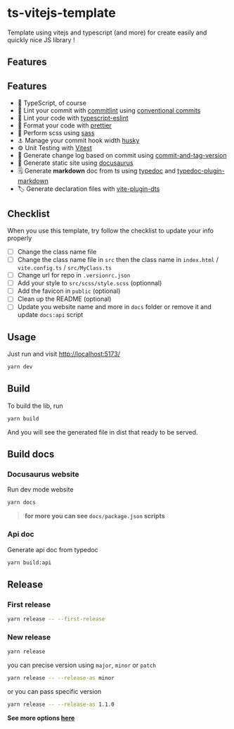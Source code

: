 # ts-vitejs-template

Template using vitejs and typescript (and more) for create easily and quickly nice JS library !

## Features

## Features

- 🦾 TypeScript, of course
- 🎨 Lint your commit with [commitlint](https://github.com/conventional-changelog/commitlint) using [conventional commits](https://www.conventionalcommits.org/)
- 🎨 Lint your code with [typescript-eslint](https://typescript-eslint.io/getting-started/)
- 🎨 Format your code with [prettier](https://prettier.io/)
- 💄 Perform scss using [sass](https://sass-lang.com/)
- ⚓ Manage your commit hook width [husky](https://typicode.github.io/husky/)
- ⚙️ Unit Testing with [Vitest](https://github.com/vitest-dev/vitest)
- 📝 Generate change log based on commit using [commit-and-tag-version](https://github.com/absolute-version/commit-and-tag-version)
- 📄 Generate static site using [docusaurus](https://docusaurus.io/)
- 🗒 Generate **markdown** doc from ts using [typedoc](https://typedoc.org/) and [typedoc-plugin-markdown](https://github.com/tgreyuk/typedoc-plugin-markdown)
- 🏷️ Generate declaration files with [vite-plugin-dts](https://github.com/qmhc/vite-plugin-dts)

## Checklist

When you use this template, try follow the checklist to update your info properly

- [ ] Change the class name file
- [ ] Change the class name file in `src` then the class name in `index.html` / `vite.config.ts` / `src/MyClass.ts`
- [ ] Change url for repo in `.versionrc.json`
- [ ] Add your style to `src/scss/style.scss` (optionnal)
- [ ] Add the favicon in `public` (optional)
- [ ] Clean up the README (optional)
- [ ] Update you website name and more in `docs` folder or remove it and update `docs:api` script

## Usage

Just run and visit [http://localhost:5173/](http://localhost:5173/)

```bash
yarn dev
```

## Build

To build the lib, run

```bash
yarn build
```

And you will see the generated file in dist that ready to be served.

## Build docs

### Docusaurus website
Run dev mode website

```bash
yarn docs
```

> **for more you can see `docs/package.json` scripts**

### Api doc

Generate api doc from typedoc

```bash
yarn build:api
```

## Release

### First release

```bash
yarn release -- --first-release
```

### New release

```bash
yarn release
```

you can precise version using `major`, `minor` or `patch`

```bash
yarn release -- --release-as minor
```

or you can pass specific version

```bash
yarn release -- --release-as 1.1.0
```

**See more options [here](https://github.com/absolute-version/commit-and-tag-version#first-release)**
